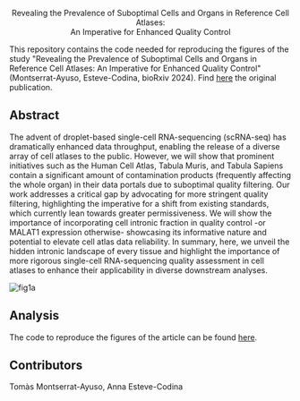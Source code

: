 <p style="text-align: center;">Revealing the Prevalence of Suboptimal Cells and Organs in Reference Cell Atlases:<br>An Imperative for Enhanced Quality Control</p>

This repository contains the code needed for reproducing the figures of the study "Revealing the Prevalence of Suboptimal Cells and Organs in Reference Cell Atlases: An Imperative for Enhanced Quality Control" (Montserrat-Ayuso, Esteve-Codina, bioRxiv 2024). Find [here]() the original publication.

## Abstract
The advent of droplet-based single-cell RNA-sequencing (scRNA-seq) has dramatically enhanced data throughput, enabling the release of a diverse array of cell atlases to the public. However, we will show that prominent initiatives such as the Human Cell Atlas, Tabula Muris, and Tabula Sapiens contain a significant amount of contamination products (frequently affecting the whole organ) in their data portals due to suboptimal quality filtering. Our work addresses a critical gap by advocating for more stringent quality filtering, highlighting the imperative for a shift from existing standards, which currently lean towards greater permissiveness. We will show the importance of incorporating cell intronic fraction in quality control -or MALAT1 expression otherwise- showcasing its informative nature and potential to elevate cell atlas data reliability. In summary, here, we unveil the hidden intronic landscape of every tissue and highlight the importance of more rigorous single-cell RNA-sequencing quality assessment in cell atlases to enhance their applicability in diverse downstream analyses.

![fig1a](https://github.com/funcgen/single_cell_atlases_quality_assessment/assets/81637440/68eee085-3eeb-4cca-b5c5-690f42f0cebd)

## Analysis
The code to reproduce the figures of the article can be found [here](https://github.com/funcgen/single_cell_atlas_quality_assessment/tree/main/code_figures).

## Contributors
Tomàs Montserrat-Ayuso, Anna Esteve-Codina

